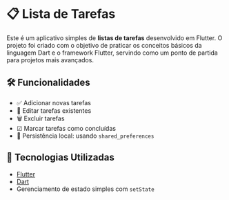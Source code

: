 # 📋 Lista de Tarefas

Este é um aplicativo simples de **listas de tarefas** desenvolvido em Flutter. O projeto foi criado com o objetivo de praticar os conceitos básicos da linguagem Dart e o framework Flutter, servindo como um ponto de partida para projetos mais avançados.

## 🛠 Funcionalidades

- ✅ Adicionar novas tarefas  
- 📝 Editar tarefas existentes  
- 🗑 Excluir tarefas  
- ☑ Marcar tarefas como concluídas  
- 💾 Persistência local: usando `shared_preferences`

## 🚀 Tecnologias Utilizadas

- [Flutter](https://flutter.dev/)  
- [Dart](https://dart.dev/)  
- Gerenciamento de estado simples com `setState`
